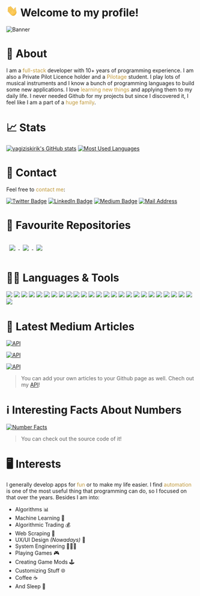 # <img src="https://raw.githubusercontent.com/devSouvik/devSouvik/master/Hi.gif" height="30"> Welcome to my profile!
![Banner](https://i.ibb.co/4FvmGvQ/ezgif-com-gif-maker-6.gif)

# 🤷 About
I am a <span style="color: #c09839">full-stack</span> developer with 10+ years of programming experience. I am also a Private Pilot Licence holder and a <span style="color: #c09839">Pilotage</span> student. I play lots of musical instruments and I know a bunch of programming languages to build some new applications. I love <span style="color: #c09839">learning new things</span> and applying them to my daily life. I never needed Github for my projects but since I discovered it, I feel like I am a part of a <span style="color: #c09839">huge family</span>.

# 📈 Stats
[![yagiziskirik's GitHub stats](https://github-readme-stats.vercel.app/api?username=yagiziskirik&show_icons=true&count_private=true&theme=dark&title_color=c09839&text_color=c9cacc&icon_color=c09839&bg_color=151515)](https://github.com/yagiziskirik)
[![Most Used Languages](https://github-readme-stats.vercel.app/api/top-langs/?username=yagiziskirik&count_private=true&theme=dark&layout=compact&title_color=c09839&text_color=c9cacc&icon_color=c09839&bg_color=151515)](https://github.com/yagiziskirik)

# 📲 Contact
Feel free to <span style="color: #c09839">contact me</span>:

[![Twitter Badge](https://img.shields.io/badge/Instagram-Profile-informational?style=flat&logo=instagram&logoColor=c09839&color=c09839)](https://instagram.com/yagiziskirik)
[![LinkedIn Badge](https://img.shields.io/badge/LinkedIn-Profile-informational?style=flat&logo=linkedin&logoColor=c09839&color=c09839)](https://www.linkedin.com/in/yagiziskirik/)
[![Medium Badge](https://img.shields.io/badge/Medium-Profile-informational?style=flat&logo=medium&logoColor=c09839&color=c09839)](https://yagiziskirik.medium.com)
[![Mail Address](https://img.shields.io/badge/Email-Address-c09839?style=flat&logo=gmail&logoColor=c09839&color=c09839)](mailto:yagiziskirik@icloud.com)

# 🌟 Favourite Repositories
<a href="https://github.com/yagiziskirik/Kerbal-Telemetry">
  <img align="center" style="margin:1rem 0.5rem" src="https://github-readme-stats.vercel.app/api/pin/?username=yagiziskirik&repo=Kerbal-Telemetry&title_color=c09839&text_color=c9cacc&icon_color=c09839&bg_color=151515" />
</a>
<a href="https://github.com/yagiziskirik/PYrus">
  <img align="center" style="margin:1rem 0.5rem" src="https://github-readme-stats.vercel.app/api/pin/?username=yagiziskirik&repo=PYrus&title_color=c09839&text_color=c9cacc&icon_color=c09839&bg_color=151515" />
</a>
<a href="https://github.com/yagiziskirik/Another-Medium-Github-Readme">
  <img align="center" style="margin:1rem 0.5rem" src="https://github-readme-stats.vercel.app/api/pin/?username=yagiziskirik&repo=Another-Medium-Github-Readme&title_color=c09839&text_color=c9cacc&icon_color=c09839&bg_color=151515" />
</a>

# 🤹🏼 Languages & Tools
![](https://img.shields.io/badge/Python-informational?style=flat&logo=Python&logoColor=white&color=3776AB)
![](https://img.shields.io/badge/C++-informational?style=flat&logo=c%2B%2B&logoColor=white&color=00599C)
![](https://img.shields.io/badge/C%23-informational?style=flat&logo=c%20sharp&logoColor=white&color=239120)
![](https://img.shields.io/badge/HTML5-informational?style=flat&logo=html5&logoColor=white&color=E34F26)
![](https://img.shields.io/badge/CSS3-informational?style=flat&logo=css3&logoColor=white&color=1572B6)
![](https://img.shields.io/badge/JavaScript-informational?style=flat&logo=JavaScript&logoColor=white&color=F7DF1E)
![](https://img.shields.io/badge/Bootstrap-informational?style=flat&logo=Bootstrap&logoColor=white&color=7952B3)
![](https://img.shields.io/badge/jQuery-informational?style=flat&logo=jQuery&logoColor=white&color=0769AD)
![](https://img.shields.io/badge/Markdown-informational?style=flat&logo=markdown&logoColor=white&color=000000)
![](https://img.shields.io/badge/PHP-informational?style=flat&logo=php&logoColor=white&color=777BB4)
![](https://img.shields.io/badge/MySQL-informational?style=flat&logo=MySQL&logoColor=white&color=4479A1)
![](https://img.shields.io/badge/Batch-informational?style=flat&logo=Windows%20Terminal&logoColor=white&color=4D4D4D)
![](https://img.shields.io/badge/Bash-informational?style=flat&logo=Windows%20Terminal&logoColor=white&color=000000)
![](https://img.shields.io/badge/Firebase-informational?style=flat&logo=Firebase&logoColor=white&color=FFCA28)
![](https://img.shields.io/badge/Microsoft%20Azure-informational?style=flat&logo=Microsoft%20Azure&logoColor=white&color=0089D6)
![](https://img.shields.io/badge/PyCharm-informational?style=flat&logo=PyCharm&logoColor=white&color=000000)
![](https://img.shields.io/badge/VSCode-informational?style=flat&logo=Visual%20Studio%20Code&logoColor=white&color=007ACC)
![](https://img.shields.io/badge/Visual%20Studio-informational?style=flat&logo=Visual%20Studio&logoColor=white&color=5C2D91)
![](https://img.shields.io/badge/Github-informational?style=flat&logo=Github&logoColor=white&color=181717)
![](https://img.shields.io/badge/Adobe%20Illustrator-informational?style=flat&logo=Adobe%20Illustrator&logoColor=white&color=FF9A00)
![](https://img.shields.io/badge/Adobe%20XD-informational?style=flat&logo=Adobe%20XD&logoColor=white&color=FF61F6)
![](https://img.shields.io/badge/Adobe%20Photoshop-informational?style=flat&logo=Adobe%20Photoshop&logoColor=white&color=31A8FF)
![](https://img.shields.io/badge/Adobe%20After%20Effects-informational?style=flat&logo=Adobe%20After%20Effects&logoColor=white&color=9999FF)
![](https://img.shields.io/badge/Linux-informational?style=flat&logo=Linux&logoColor=white&color=FCC624)
![](https://img.shields.io/badge/Windows-informational?style=flat&logo=Windows&logoColor=white&color=0078D6)
![](https://img.shields.io/badge/macOS-informational?style=flat&logo=macOS&logoColor=white&color=000000)

# 📖 Latest Medium Articles
  
[![API](https://another-medium-github-readme.vercel.app/api/medium?index=0&username=yagiziskirik&borderRadius=5)](https://medium.com/interesthing)

[![API](https://another-medium-github-readme.vercel.app/api/medium?index=1&username=yagiziskirik&borderRadius=5)](https://medium.com/interesthing)

[![API](https://another-medium-github-readme.vercel.app/api/medium?index=2&username=yagiziskirik&borderRadius=5)](https://medium.com/interesthing)

> You can add your own articles to your Github page as well. Chech out my [API](https://github.com/yagiziskirik/Another-Medium-Github-Readme)!
  
# ℹ️ Interesting Facts About Numbers

[![Number Facts](https://ygz-github-vercel.vercel.app/api/index)](https://github.com/yagiziskirik/YGZ-Github-Vercel)
> You can check out the source code of it!

# 🖥️ Interests
I generally develop apps for <span style="color: #c09839">fun</span> or to make my life easier. I find <span style="color: #c09839">automation</span> is one of the most useful thing that programming can do, so I focused on that over the years. Besides I am into:

* Algorithms 📊
* Machine Learning 🤖
* Algorithmic Trading 💰
* Web Scraping 📡
* UX/UI Design *(Nowadays)* 🧪
* System Engineering 🧑🏽‍🔬
* Playing Games 🎮
* Creating Game Mods 🕹️
* Customizing Stuff 🌐
* Coffee ☕
* And Sleep 🛌
